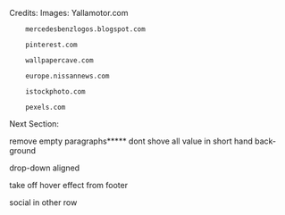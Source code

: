 Credits:
    Images: 
        Yallamotor.com

        mercedesbenzlogos.blogspot.com
        
        pinterest.com
        
        wallpapercave.com
        
        europe.nissannews.com
        
        istockphoto.com
        
        pexels.com

Next Section:


 remove empty paragraphs*****
 dont shove all value in short hand back-ground
 
 
 
  




drop-down aligned

take off hover effect from footer

social in other row

 




